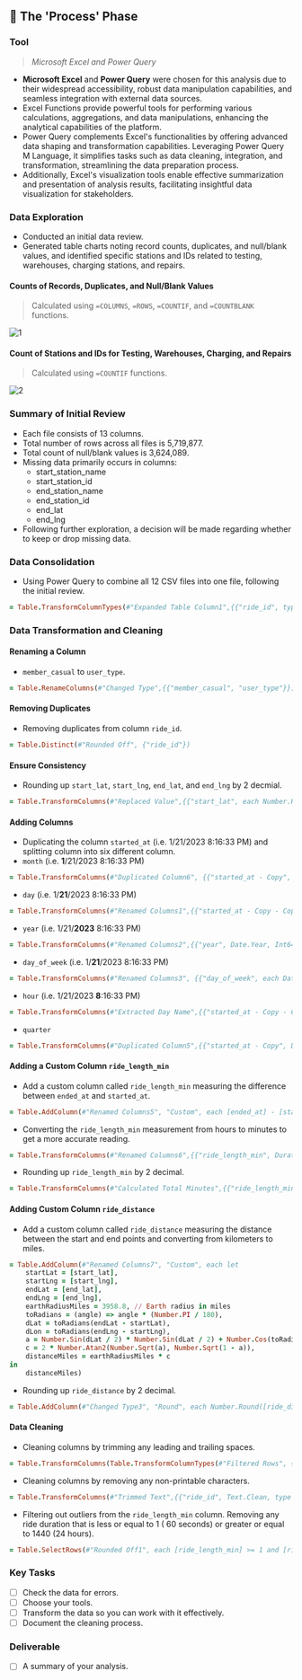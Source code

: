 ## 🔄 The 'Process' Phase

### Tool
>*Microsoft Excel and Power Query*
+ **Microsoft Excel** and **Power Query** were chosen for this analysis due to their widespread accessibility, robust data manipulation capabilities, and seamless integration with external data sources.
+ Excel Functions provide powerful tools for performing various calculations, aggregations, and data manipulations, enhancing the analytical capabilities of the platform.
+ Power Query complements Excel's functionalities by offering advanced data shaping and transformation capabilities. Leveraging Power Query M Language, it simplifies tasks such as data cleaning, integration, and transformation, streamlining the data preparation process.
+ Additionally, Excel's visualization tools enable effective summarization and presentation of analysis results, facilitating insightful data visualization for stakeholders.

### Data Exploration
+ Conducted an initial data review.
+ Generated table charts noting record counts, duplicates, and null/blank values, and identified specific stations and IDs related to testing, warehouses, charging stations, and repairs.

#### Counts of Records, Duplicates, and Null/Blank Values
>Calculated using `=COLUMNS`, `=ROWS`, `=COUNTIF`, and `=COUNTBLANK` functions.

![1](https://github.com/chaanalyst/Portfolio-Projects/assets/154933301/2ae1b0b0-96aa-4533-a7df-fc56d724f48d)

#### Count of Stations and IDs for Testing, Warehouses, Charging, and Repairs
>Calculated using `=COUNTIF` functions.

![2](https://github.com/chaanalyst/Portfolio-Projects/assets/154933301/49743962-c223-4b9d-8e6c-4179f8e515b1)

### Summary of Initial Review
+ Each file consists of 13 columns.
+ Total number of rows across all files is 5,719,877.
+ Total count of null/blank values is 3,624,089.
+ Missing data primarily occurs in columns:
    * start_station_name
    * start_station_id
    * end_station_name
    * end_station_id
    * end_lat
    * end_lng
+ Following further exploration, a decision will be made regarding whether to keep or drop missing data.

### Data Consolidation
+ Using Power Query to combine all 12 CSV files into one file, following the initial review.

```ruby
= Table.TransformColumnTypes(#"Expanded Table Column1",{{"ride_id", type text}, {"rideable_type", type text}, {"started_at", type datetime}, {"ended_at", type datetime}, {"start_station_name", type text}, {"start_station_id", type text}, {"end_station_name", type text}, {"end_station_id", type text}, {"start_lat", type number}, {"start_lng", type number}, {"end_lat", type number}, {"end_lng", type number}, {"member_casual", type text}})
```

### Data Transformation and Cleaning

#### Renaming a Column
+ `member_casual` to `user_type`.
```ruby
= Table.RenameColumns(#"Changed Type",{{"member_casual", "user_type"}})
```

#### Removing Duplicates
+ Removing duplicates from column `ride_id`.
```ruby
= Table.Distinct(#"Rounded Off", {"ride_id"})
```

#### Ensure Consistency 
+ Rounding up `start_lat`, `start_lng`, `end_lat`, and `end_lng` by 2 decmial. 
```ruby
= Table.TransformColumns(#"Replaced Value",{{"start_lat", each Number.Round(_, 2), type number}, {"start_lng", each Number.Round(_, 2), type number}, {"end_lat", each Number.Round(_, 2), type number}, {"end_lng", each Number.Round(_, 2), type number}})
```

#### Adding Columns
+ Duplicating the column `started_at` (i.e. 1/21/2023 8:16:33 PM) and splitting column into six different column.
+ `month` (i.e. **1**/21/2023 8:16:33 PM)
```ruby
= Table.TransformColumns(#"Duplicated Column6", {{"started_at - Copy", each Date.MonthName(_), type text}})
```
+ `day` (i.e. 1/**21**/2023 8:16:33 PM)
```ruby
= Table.TransformColumns(#"Renamed Columns1",{{"started_at - Copy - Copy", Date.Day, Int64.Type}})
```
+ `year` (i.e. 1/21/**2023** 8:16:33 PM)
```ruby
= Table.TransformColumns(#"Renamed Columns2",{{"year", Date.Year, Int64.Type}})
```
+ `day_of_week` (i.e. 1/**21**/2023 8:16:33 PM)
```ruby
= Table.TransformColumns(#"Renamed Columns3", {{"day_of_week", each Date.DayOfWeekName(_), type text}})
```
+ `hour` (i.e. 1/21/2023 **8**:16:33 PM)
```ruby
= Table.TransformColumns(#"Extracted Day Name",{{"started_at - Copy - Copy.1 - Copy.1", Time.Hour, Int64.Type}})
```
+ `quarter`
```ruby
= Table.TransformColumns(#"Duplicated Column5",{{"started_at - Copy", Date.QuarterOfYear, Int64.Type}})
```

#### Adding a Custom Column `ride_length_min`
+ Add a custom column called `ride_length_min` measuring the difference between `ended_at` and `started_at`.
```ruby
= Table.AddColumn(#"Renamed Columns5", "Custom", each [ended_at] - [started_at])
```
+ Converting the `ride_length_min` measurement from hours to minutes to get a more accurate reading.
```ruby
= Table.TransformColumns(#"Renamed Columns6",{{"ride_length_min", Duration.TotalMinutes, type number}})
```
+ Rounding up `ride_length_min` by 2 decimal.
```ruby
= Table.TransformColumns(#"Calculated Total Minutes",{{"ride_length_min", each Number.Round(_, 2), type number}})
```

#### Adding Custom Column `ride_distance`
+ Add a custom column called `ride_distance` measuring the distance between the start and end points and converting from kilometers to miles.
```ruby
= Table.AddColumn(#"Renamed Columns7", "Custom", each let
    startLat = [start_lat],
    startLng = [start_lng],
    endLat = [end_lat],
    endLng = [end_lng],
    earthRadiusMiles = 3958.8, // Earth radius in miles
    toRadians = (angle) => angle * (Number.PI / 180),
    dLat = toRadians(endLat - startLat),
    dLon = toRadians(endLng - startLng),
    a = Number.Sin(dLat / 2) * Number.Sin(dLat / 2) + Number.Cos(toRadians(startLat)) * Number.Cos(toRadians(endLat)) * Number.Sin(dLon / 2) * Number.Sin(dLon / 2),
    c = 2 * Number.Atan2(Number.Sqrt(a), Number.Sqrt(1 - a)),
    distanceMiles = earthRadiusMiles * c
in
    distanceMiles)
```
+ Rounding up `ride_distance` by 2 decimal.
```ruby
= Table.AddColumn(#"Changed Type3", "Round", each Number.Round([ride_distance], 2), type number)
```

#### Data Cleaning
+ Cleaning columns by trimming any leading and trailing spaces.
```ruby
= Table.TransformColumns(Table.TransformColumnTypes(#"Filtered Rows", {{"started_at", type text}, {"ended_at", type text}, {"start_lat", type text}, {"start_lng", type text}, {"end_lat", type text}, {"end_lng", type text}, {"month", type text}, {"day", type text}, {"year", type text}, {"hour", type text}, {"quarter", type text}, {"ride_length_min", type text}}, "en-US"),{{"ride_id", Text.Trim, type text}, {"rideable_type", Text.Trim, type text}, {"started_at", Text.Trim, type text}, {"ended_at", Text.Trim, type text}, {"start_station_name", Text.Trim, type text}, {"start_station_id", Text.Trim, type text}, {"end_station_name", Text.Trim, type text}, {"end_station_id", Text.Trim, type text}, {"start_lat", Text.Trim, type text}, {"start_lng", Text.Trim, type text}, {"end_lat", Text.Trim, type text}, {"end_lng", Text.Trim, type text}, {"user_type", Text.Trim, type text}, {"month", Text.Trim, type text}, {"day", Text.Trim, type text}, {"year", Text.Trim, type text}, {"day_of_week", Text.Trim, type text}, {"hour", Text.Trim, type text}, {"quarter", Text.Trim, type text}, {"ride_length_min", Text.Trim, type text}})
```
+ Cleaning columns by removing any non-printable characters.
```ruby
= Table.TransformColumns(#"Trimmed Text",{{"ride_id", Text.Clean, type text}, {"rideable_type", Text.Clean, type text}, {"started_at", Text.Clean, type text}, {"ended_at", Text.Clean, type text}, {"start_station_name", Text.Clean, type text}, {"start_station_id", Text.Clean, type text}, {"end_station_name", Text.Clean, type text}, {"end_station_id", Text.Clean, type text}, {"start_lat", Text.Clean, type text}, {"start_lng", Text.Clean, type text}, {"end_lat", Text.Clean, type text}, {"end_lng", Text.Clean, type text}, {"user_type", Text.Clean, type text}, {"month", Text.Clean, type text}, {"day", Text.Clean, type text}, {"year", Text.Clean, type text}, {"day_of_week", Text.Clean, type text}, {"hour", Text.Clean, type text}, {"quarter", Text.Clean, type text}, {"ride_length_min", Text.Clean, type text}})
```
+ Filtering out outliers from the `ride_length_min` column. Removing any ride duration that is less or equal to 1 ( 60 seconds) or greater or equal to 1440 (24 hours).
```ruby
= Table.SelectRows(#"Rounded Off1", each [ride_length_min] >= 1 and [ride_length_min] <= 1440)
```

### Key Tasks
- [ ]  Check the data for errors.
- [ ]  Choose your tools.
- [ ]  Transform the data so you can work with it effectively.
- [ ]  Document the cleaning process.

### Deliverable 
- [ ]  A summary of your analysis.
